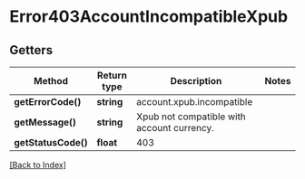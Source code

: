 # Error403AccountIncompatibleXpub

## Getters

Method | Return type | Description | Notes
------------ | ------------- | ------------- | -------------
**getErrorCode()** | **string** | account.xpub.incompatible |
**getMessage()** | **string** | Xpub not compatible with account currency. |
**getStatusCode()** | **float** | 403 |

[[Back to Index]](../index.md)
